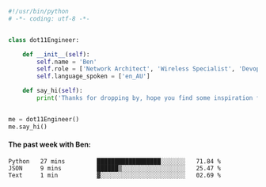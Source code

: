 ```python
#!/usr/bin/python
# -*- coding: utf-8 -*-


class dot11Engineer:

    def __init__(self):
        self.name = 'Ben'
        self.role = ['Network Architect', 'Wireless Specialist', 'Devops Engineer']
        self.language_spoken = ['en_AU']

    def say_hi(self):
        print('Thanks for dropping by, hope you find some inspiration from my work.')


me = dot11Engineer()
me.say_hi()
```

#### The past week with Ben:
<!--START_SECTION:waka-->

```text
Python   27 mins         ██████████████████░░░░░░░   71.84 %
JSON     9 mins          ██████▒░░░░░░░░░░░░░░░░░░   25.47 %
Text     1 min           ▓░░░░░░░░░░░░░░░░░░░░░░░░   02.69 %
```

<!--END_SECTION:waka-->  



